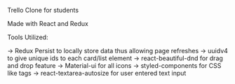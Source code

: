 Trello Clone for students

Made with React and Redux

Tools Utilized:

-> Redux Persist to locally store data thus allowing page refreshes
-> uuidv4 to give unique ids to each card/list element
-> react-beautiful-dnd for drag and drop feature
-> Material-ui for all icons
-> styled-components for CSS like tags
-> react-textarea-autosize for user entered text input